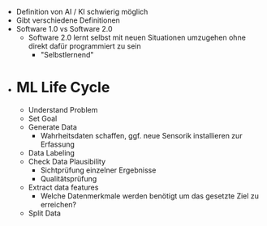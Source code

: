 - Definition von AI / KI schwierig möglich
- Gibt verschiedene Definitionen
- Software 1.0 vs Software 2.0
	- Software 2.0 lernt selbst mit neuen Situationen umzugehen ohne direkt dafür programmiert zu sein
		- "Selbstlernend"
- # ML Life Cycle
	- Understand Problem
	- Set Goal
	- Generate Data
		- Wahrheitsdaten schaffen, ggf. neue Sensorik installieren zur Erfassung
	- Data Labeling
	- Check Data Plausibility
		- Sichtprüfung einzelner Ergebnisse
		- Qualitätsprüfung
	- Extract data features
		- Welche Datenmerkmale werden benötigt um das gesetzte Ziel zu erreichen?
	- Split Data